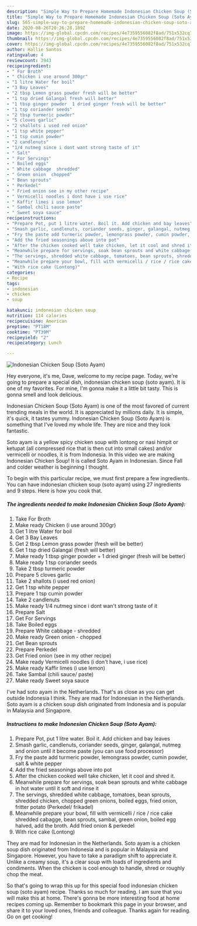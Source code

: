 ```yaml
---
description: "Simple Way to Prepare Homemade Indonesian Chicken Soup (Soto Ayam)"
title: "Simple Way to Prepare Homemade Indonesian Chicken Soup (Soto Ayam)"
slug: 565-simple-way-to-prepare-homemade-indonesian-chicken-soup-soto-ayam
date: 2020-08-26T20:26:28.189Z
image: https://img-global.cpcdn.com/recipes/4e7359556082f8ad/751x532cq70/indonesian-chicken-soup-soto-ayam-recipe-main-photo.jpg
thumbnail: https://img-global.cpcdn.com/recipes/4e7359556082f8ad/751x532cq70/indonesian-chicken-soup-soto-ayam-recipe-main-photo.jpg
cover: https://img-global.cpcdn.com/recipes/4e7359556082f8ad/751x532cq70/indonesian-chicken-soup-soto-ayam-recipe-main-photo.jpg
author: Hallie Santos
ratingvalue: 4
reviewcount: 3943
recipeingredient:
- " For Broth"
- " Chicken i use around 300gr"
- "1 litre Water for boil"
- "3 Bay Leaves"
- "2 tbsp Lemon grass powder fresh will be better"
- "1 tsp dried Galangal fresh will better"
- "1 tbsp ginger powder  1 dried ginger fresh will be better"
- "1 tsp coriander seeds"
- "2 tbsp turmeric powder"
- "5 cloves garlic"
- "2 shallots i used red onion"
- "1 tsp white pepper"
- "1 tsp cumin powder"
- "2 candlenuts"
- "1/4 nutmeg since i dont want strong taste of it"
- " Salt"
- " For Servings"
- " Boiled eggs"
- " White cabbage  shredded"
- " Green onion  chopped"
- " Bean sprouts"
- " Perkedel"
- " Fried onion see in my other recipe"
- " Vermicelli noodles i dont have i use rice"
- " Kaffir limes i use lemon"
- " Sambal chili sauce paste"
- " Sweet soya sauce"
recipeinstructions:
- "Prepare Pot, put 1 litre water. Boil it. Add chicken and bay leaves"
- "Smash garlic, candlenuts, coriander seeds, ginger, galangal, nutmeg and onion until it become paste (you can use food processor)"
- "Fry the paste add turmeric powder, lemongrass powder, cumin powder, salt &amp; white pepper"
- "Add the fried seasonings above into pot"
- "After the chicken cooked well take chicken, let it cool and shred it."
- "Meanwhile prepare for servings, soak bean sprouts and white cabbage in hot water until it soft and rinse it"
- "The servings, shredded white cabbage, tomatoes, bean sprouts, shredded chicken, chopped green onions, boiled eggs, fried onion, fritter potato (Perkedel/ frikadel)"
- "Meanwhile prepare your bowl, fill with vermicelli / rice / rice cake shredded cabagge, bean sprouts, sambal, green onion, boiled egg halved, add the broth. Add fried onion &amp; perkedel"
- "With rice cake (Lontong)"
categories:
- Recipe
tags:
- indonesian
- chicken
- soup

katakunci: indonesian chicken soup 
nutrition: 114 calories
recipecuisine: American
preptime: "PT18M"
cooktime: "PT39M"
recipeyield: "2"
recipecategory: Lunch

---
```



![Indonesian Chicken Soup (Soto Ayam)](https://img-global.cpcdn.com/recipes/4e7359556082f8ad/751x532cq70/indonesian-chicken-soup-soto-ayam-recipe-main-photo.jpg)

Hey everyone, it's me, Dave, welcome to my recipe page. Today, we're going to prepare a special dish, indonesian chicken soup (soto ayam). It is one of my favorites. For mine, I'm gonna make it a little bit tasty. This is gonna smell and look delicious.

Indonesian Chicken Soup (Soto Ayam) is one of the most favored of current trending meals in the world. It is appreciated by millions daily. It is simple, it's quick, it tastes yummy. Indonesian Chicken Soup (Soto Ayam) is something that I've loved my whole life. They are nice and they look fantastic.

Soto ayam is a yellow spicy chicken soup with lontong or nasi himpit or ketupat (all compressed rice that is then cut into small cakes) and/or vermicelli or noodles, it is from Indonesia. In this video we are making Indonesian Chicken Soup! It is called Soto Ayam in Indonesian. Since Fall and colder weather is beginning I thought.


To begin with this particular recipe, we must first prepare a few ingredients. You can have indonesian chicken soup (soto ayam) using 27 ingredients and 9 steps. Here is how you cook that.

<!--inarticleads1-->

##### The ingredients needed to make Indonesian Chicken Soup (Soto Ayam):

1. Take  For Broth
1. Make ready  Chicken (i use around 300gr)
1. Get 1 litre Water for boil
1. Get 3 Bay Leaves
1. Get 2 tbsp Lemon grass powder (fresh will be better)
1. Get 1 tsp dried Galangal (fresh will better)
1. Make ready 1 tbsp ginger powder + 1 dried ginger (fresh will be better)
1. Make ready 1 tsp coriander seeds
1. Take 2 tbsp turmeric powder
1. Prepare 5 cloves garlic
1. Take 2 shallots (i used red onion)
1. Get 1 tsp white pepper
1. Prepare 1 tsp cumin powder
1. Take 2 candlenuts
1. Make ready 1/4 nutmeg since i dont wan&#39;t strong taste of it
1. Prepare  Salt
1. Get  For Servings
1. Take  Boiled eggs
1. Prepare  White cabbage - shredded
1. Make ready  Green onion - chopped
1. Get  Bean sprouts
1. Prepare  Perkedel
1. Get  Fried onion (see in my other recipe)
1. Make ready  Vermicelli noodles (i don&#39;t have, i use rice)
1. Make ready  Kaffir limes (i use lemon)
1. Take  Sambal (chili sauce/ paste)
1. Make ready  Sweet soya sauce


I&#39;ve had soto ayam in the Netherlands. That&#39;s as close as you can get outside Indonesia I think. They are mad for Indonesian in the Netherlands. Soto ayam is a chicken soup dish originated from Indonesia and is popular in Malaysia and Singapore. 

<!--inarticleads2-->

##### Instructions to make Indonesian Chicken Soup (Soto Ayam):

1. Prepare Pot, put 1 litre water. Boil it. Add chicken and bay leaves
1. Smash garlic, candlenuts, coriander seeds, ginger, galangal, nutmeg and onion until it become paste (you can use food processor)
1. Fry the paste add turmeric powder, lemongrass powder, cumin powder, salt &amp; white pepper
1. Add the fried seasonings above into pot
1. After the chicken cooked well take chicken, let it cool and shred it.
1. Meanwhile prepare for servings, soak bean sprouts and white cabbage in hot water until it soft and rinse it
1. The servings, shredded white cabbage, tomatoes, bean sprouts, shredded chicken, chopped green onions, boiled eggs, fried onion, fritter potato (Perkedel/ frikadel)
1. Meanwhile prepare your bowl, fill with vermicelli / rice / rice cake shredded cabagge, bean sprouts, sambal, green onion, boiled egg halved, add the broth. Add fried onion &amp; perkedel
1. With rice cake (Lontong)


They are mad for Indonesian in the Netherlands. Soto ayam is a chicken soup dish originated from Indonesia and is popular in Malaysia and Singapore. However, you have to take a paradigm shift to appreciate it. Unlike a creamy soup, it&#39;s a clear soup with loads of ingredients and condiments. When the chicken is cool enough to handle, shred or roughly chop the meat. 

So that's going to wrap this up for this special food indonesian chicken soup (soto ayam) recipe. Thanks so much for reading. I am sure that you will make this at home. There's gonna be more interesting food at home recipes coming up. Remember to bookmark this page in your browser, and share it to your loved ones, friends and colleague. Thanks again for reading. Go on get cooking!

